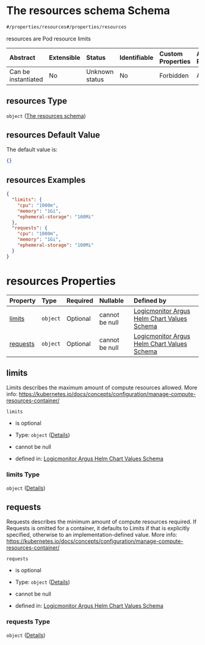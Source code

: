 # The resources schema Schema

```txt
#/properties/resources#/properties/resources
```

resources are Pod resource limits

| Abstract            | Extensible | Status         | Identifiable | Custom Properties | Additional Properties | Access Restrictions | Defined In                                                        |
| :------------------ | :--------- | :------------- | :----------- | :---------------- | :-------------------- | :------------------ | :---------------------------------------------------------------- |
| Can be instantiated | No         | Unknown status | No           | Forbidden         | Allowed               | none                | [values.schema.json\*](values.schema.json "open original schema") |

## resources Type

`object` ([The resources schema](values-properties-the-resources-schema.md))

## resources Default Value

The default value is:

```json
{}
```

## resources Examples

```json
{
  "limits": {
    "cpu": "1000m",
    "memory": "1Gi",
    "ephemeral-storage": "100Mi"
  },
  "requests": {
    "cpu": "1000m",
    "memory": "1Gi",
    "ephemeral-storage": "100Mi"
  }
}
```

# resources Properties

| Property              | Type     | Required | Nullable       | Defined by                                                                                                                                                                                          |
| :-------------------- | :------- | :------- | :------------- | :-------------------------------------------------------------------------------------------------------------------------------------------------------------------------------------------------- |
| [limits](#limits)     | `object` | Optional | cannot be null | [Logicmonitor Argus Helm Chart Values Schema](values-properties-the-resources-schema-properties-limits.md "#/properties/resources/properties/limits#/properties/resources/properties/limits")       |
| [requests](#requests) | `object` | Optional | cannot be null | [Logicmonitor Argus Helm Chart Values Schema](values-properties-the-resources-schema-properties-requests.md "#/properties/resources/properties/requests#/properties/resources/properties/requests") |

## limits

Limits describes the maximum amount of compute resources allowed. More info: <https://kubernetes.io/docs/concepts/configuration/manage-compute-resources-container/>

`limits`

*   is optional

*   Type: `object` ([Details](values-properties-the-resources-schema-properties-limits.md))

*   cannot be null

*   defined in: [Logicmonitor Argus Helm Chart Values Schema](values-properties-the-resources-schema-properties-limits.md "#/properties/resources/properties/limits#/properties/resources/properties/limits")

### limits Type

`object` ([Details](values-properties-the-resources-schema-properties-limits.md))

## requests

Requests describes the minimum amount of compute resources required. If Requests is omitted for a container, it defaults to Limits if that is explicitly specified, otherwise to an implementation-defined value. More info: <https://kubernetes.io/docs/concepts/configuration/manage-compute-resources-container/>

`requests`

*   is optional

*   Type: `object` ([Details](values-properties-the-resources-schema-properties-requests.md))

*   cannot be null

*   defined in: [Logicmonitor Argus Helm Chart Values Schema](values-properties-the-resources-schema-properties-requests.md "#/properties/resources/properties/requests#/properties/resources/properties/requests")

### requests Type

`object` ([Details](values-properties-the-resources-schema-properties-requests.md))
